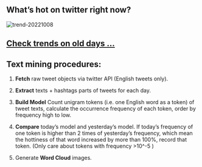 ## What’s hot on twitter right now?

![trend-20221008][wordcloud]

[wordcloud]: https://raw.githubusercontent.com/xdqc/tweet-trend-everyday/master/word-cloud/trend-20221008.png?token=AF5V4P7ADR6KQBZ4CEDTNIK6AXRMU "trend-20221008"

## [Check trends on old days ...](https://github.com/xdqc/tweet-trend-everyday/tree/master/word-cloud)

## Text mining procedures:

1. **Fetch** raw tweet objects via twitter API (English tweets only).

2. **Extract** texts + hashtags parts of tweets for each day.

3. **Build Model** Count unigram tokens (i.e. one English word as a token) of tweet texts, calculate the occurrence frequency of each token, order by frequency high to low.

4. **Compare** today’s model and yesterday’s model. If today’s frequency of one token is higher than 2 times of yesterday’s frequency, which mean the hottiness of that word increased by more than 100%, record that token. (Only care about tokens with frequency >10^-5 )

5. Generate **Word Cloud** images.
